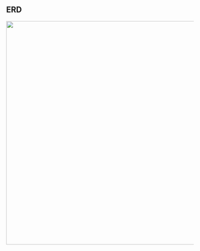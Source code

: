 ## ERD 

<img src="https://user-images.githubusercontent.com/58936137/202213840-5c2b184d-33ce-4ee1-aa6e-63ded9c820a3.png" width="650px" height="600px">
